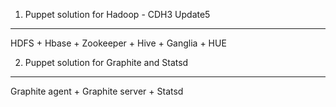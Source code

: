 1. Puppet solution for Hadoop - CDH3 Update5
------------------------------------------------------
HDFS + Hbase + Zookeeper + Hive + Ganglia + HUE

2. Puppet solution for Graphite and Statsd
------------------------------------------------------
Graphite agent + Graphite server + Statsd


